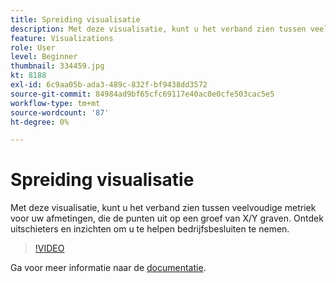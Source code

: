 ```yaml
---
title: Spreiding visualisatie
description: Met deze visualisatie, kunt u het verband zien tussen veelvoudige metriek voor uw afmetingen, die de punten uit op een groef van X/Y graven. Ontdek uitschieters en inzichten om u te helpen bedrijfsbesluiten te nemen.
feature: Visualizations
role: User
level: Beginner
thumbnail: 334459.jpg
kt: 8188
exl-id: 6c9aa05b-ada3-489c-832f-bf9438dd3572
source-git-commit: 84984ad9bf65cfc69117e40ac0e0cfe503cac5e5
workflow-type: tm+mt
source-wordcount: '87'
ht-degree: 0%

---
```


# Spreiding visualisatie

Met deze visualisatie, kunt u het verband zien tussen veelvoudige metriek voor uw afmetingen, die de punten uit op een groef van X/Y graven. Ontdek uitschieters en inzichten om u te helpen bedrijfsbesluiten te nemen.

>[!VIDEO](https://video.tv.adobe.com/v/334459/?quality=12&learn=on)

Ga voor meer informatie naar de [documentatie](https://experienceleague.adobe.com/docs/analytics/analyze/analysis-workspace/visualizations/scatterplot.html?lang=en).
